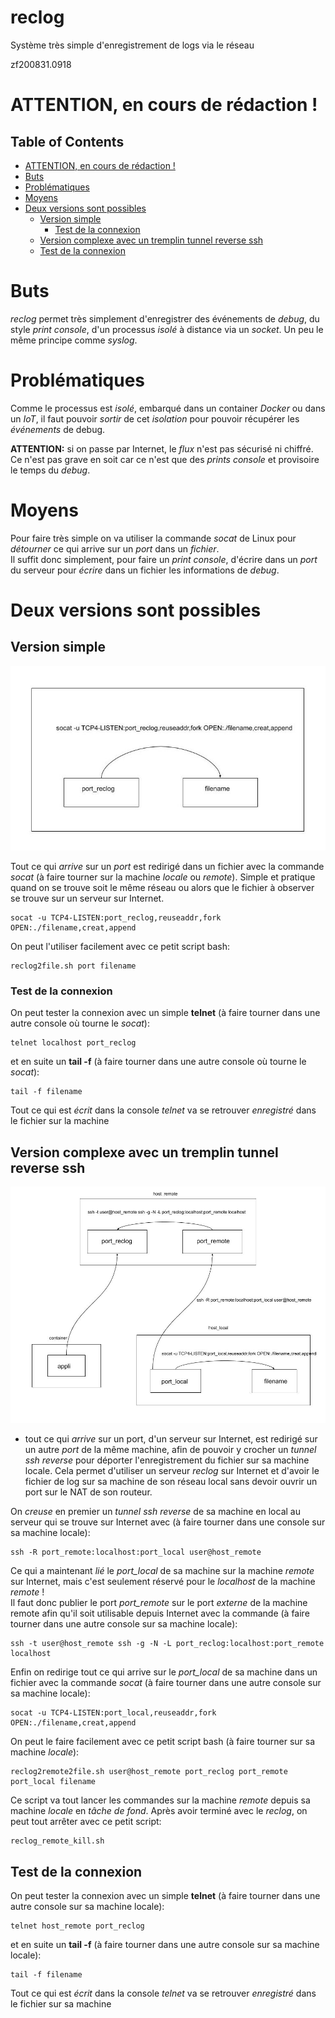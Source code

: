 # reclog
Système très simple d'enregistrement de logs via le réseau

zf200831.0918

# ATTENTION, en cours de rédaction !


<!-- TOC titleSize:2 tabSpaces:2 depthFrom:1 depthTo:6 withLinks:1 updateOnSave:1 orderedList:0 skip:1 title:1 charForUnorderedList:* -->
## Table of Contents
* [ATTENTION, en cours de rédaction !](#attention-en-cours-de-rédaction-)
* [Buts](#buts)
* [Problématiques](#problématiques)
* [Moyens](#moyens)
* [Deux versions sont possibles](#deux-versions-sont-possibles)
  * [Version simple](#version-simple)
    * [Test de la connexion](#test-de-la-connexion)
  * [Version complexe avec un tremplin tunnel reverse ssh](#version-complexe-avec-un-tremplin-tunnel-reverse-ssh)
  * [Test de la connexion](#test-de-la-connexion)
<!-- /TOC -->


# Buts
*reclog* permet très simplement d'enregistrer des événements de *debug*, du style *print console*, d'un processus *isolé* à distance via un *socket*. Un peu le même principe comme *syslog*.


# Problématiques
Comme le processus est *isolé*, embarqué dans un container *Docker* ou dans un *IoT*, il faut pouvoir *sortir* de cet *isolation* pour pouvoir récupérer les *événements* de debug.

**ATTENTION:** si on passe par Internet, le *flux* n'est pas sécurisé ni chiffré. Ce n'est pas grave en soit car ce n'est que des *prints console* et provisoire le temps du *debug*.


# Moyens
Pour faire très simple on va utiliser la commande *socat* de Linux pour *détourner* ce qui arrive sur un *port* dans un *fichier*.<br>
Il suffit donc simplement, pour faire un *print console*, d'écrire dans un *port* du serveur pour *écrire* dans un fichier les informations de *debug*.


# Deux versions sont possibles

## Version simple
![Image](https://github.com/zuzu59/reclog/blob/master/img/reclog%20figure%201.jpg?raw=true)

Tout ce qui *arrive* sur un *port* est redirigé dans un fichier avec la commande *socat* (à faire tourner sur la machine *locale* ou *remote*). Simple et pratique quand on se trouve soit le même réseau ou alors que le fichier à observer se trouve sur un serveur sur Internet.
```
socat -u TCP4-LISTEN:port_reclog,reuseaddr,fork OPEN:./filename,creat,append
```
On peut l'utiliser facilement avec ce petit script bash:
```
reclog2file.sh port filename
```

### Test de la connexion
On peut tester la connexion avec un simple **telnet** (à faire tourner dans une autre console où tourne le *socat*):
```
telnet localhost port_reclog
```

et en suite un **tail -f** (à faire tourner dans une autre console où tourne le *socat*):
```
tail -f filename
```
Tout ce qui est *écrit* dans la console *telnet* va se retrouver *enregistré* dans le fichier sur la machine


## Version complexe avec un tremplin tunnel reverse ssh
![Image](https://github.com/zuzu59/reclog/blob/master/img/reclog%20figure%202.jpg?raw=true)

* tout ce qui *arrive* sur un port, d'un serveur sur Internet, est redirigé sur un autre *port* de la même machine, afin de pouvoir y crocher un *tunnel ssh reverse* pour déporter l'enregistrement du fichier sur sa machine locale. Cela permet d'utiliser un serveur *reclog* sur Internet et d'avoir le fichier de log sur sa machine de son réseau local sans devoir ouvrir un port sur le NAT de son routeur.

On *creuse* en premier un *tunnel ssh reverse* de sa machine en local au serveur qui se trouve sur Internet avec (à faire tourner dans une console sur sa machine locale):
```
ssh -R port_remote:localhost:port_local user@host_remote
```

Ce qui a maintenant *lié* le *port_local* de sa machine sur la machine *remote* sur Internet, mais c'est seulement réservé pour le *localhost* de la machine *remote* !<br>
Il faut donc publier le port *port_remote* sur le port *externe* de la machine remote afin qu'il soit utilisable depuis Internet avec la commande (à faire tourner dans une autre console sur sa machine locale):
```
ssh -t user@host_remote ssh -g -N -L port_reclog:localhost:port_remote localhost
```

Enfin on redirige tout ce qui arrive sur le *port_local* de sa machine dans un fichier avec la commande *socat* (à faire tourner dans une autre console sur sa machine locale):
```
socat -u TCP4-LISTEN:port_local,reuseaddr,fork OPEN:./filename,creat,append
```

On peut le faire facilement avec ce petit script bash (à faire tourner sur sa machine *locale*):
```
reclog2remote2file.sh user@host_remote port_reclog port_remote port_local filename
```

Ce script va tout lancer les commandes sur la machine *remote* depuis sa machine *locale* en *tâche de fond*. Après avoir terminé avec le *reclog*, on peut tout arrêter avec ce petit script:
```
reclog_remote_kill.sh
```


## Test de la connexion
On peut tester la connexion avec un simple **telnet** (à faire tourner dans une autre console sur sa machine locale):
```
telnet host_remote port_reclog
```

et en suite un **tail -f** (à faire tourner dans une autre console sur sa machine locale):
```
tail -f filename
```
Tout ce qui est *écrit* dans la console *telnet* va se retrouver *enregistré* dans le fichier sur sa machine


